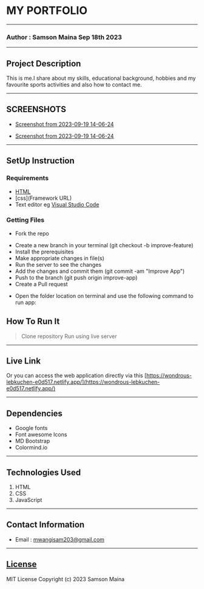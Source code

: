 # MY PORTFOLIO
*****
### Author : Samson Maina Sep 18th 2023
****
## Project Description
This is me.I share about my skills, educational background, hobbies and my favourite sports activities and also how to contact me.
******

## SCREENSHOTS
- [Screenshot from 2023-09-19 14-06-24](https://github.com/mwangisam203/my-wesbite/assets/144256692/f0a0658c-ea09-45d8-b2f5-ffc03d15a8f0)

- [Screenshot from 2023-09-19 14-06-24](https://github.com/mwangisam203/my-wesbite/assets/144256692/f0a0658c-ea09-45d8-b2f5-ffc03d15a8f0)




********
## SetUp Instruction
### Requirements
* [HTML](html.com)
* [css](Framework URL)
* Text editor eg [Visual Studio Code](https://code.visualstudio.com/download)


### Getting Files
* Fork the repo
- Create a new branch in your terminal (git checkout -b improve-feature)
- Install the prerequisites
- Make appropriate changes in file(s)
- Run the server to see the changes
- Add the changes and commit them (git commit -am "Improve App")
- Push to the branch (git push origin improve-app)
- Create a Pull request
* Open the folder location on terminal and use the following command to run app:

## How To Run It
>  Clone repository
> Run using live server
*****
## Live Link
Or you can access the web application directly via this [https://wondrous-lebkuchen-e0d517.netlify.app/](https://wondrous-lebkuchen-e0d517.netlify.app/)
*****
## Dependencies
- Google fonts
- Font awesome Icons
- MD Bootstrap
- Colormind.io
*****
## Technologies Used
1. HTML
2. CSS
3. JavaScript
*****
## Contact Information
* Email : mwangisam203@gmail.com
*****
## [License](LICENSE)
MIT License
Copyright (c) 2023 Samson Maina